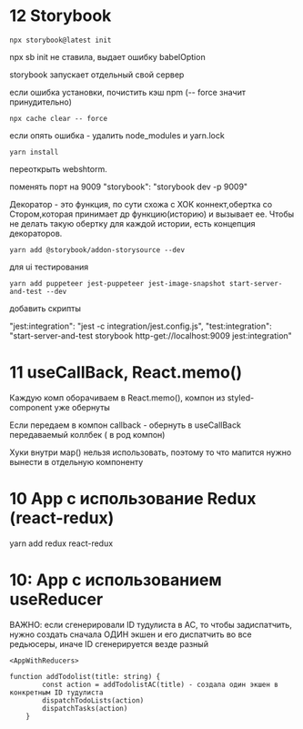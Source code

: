 # 12 Storybook

```
npx storybook@latest init
```

npx sb init не ставила, выдает ошибку babelOption

storybook запускает отдельный свой сервер

если ошибка установки, почистить кэш npm (-- force значит принудительно)

```
npx cache clear -- force
```

если опять ошибка - удалить node_modules и yarn.lock

```
yarn install
```

переоткрыть webshtorm.

поменять порт на 9009 "storybook": "storybook dev -p 9009"

Декоратор - это функция, по сути схожа с ХОК коннект,обертка со Стором,которая принимает др функцию(историю) и вызывает
ее.
Чтобы не делать такую обертку для каждой истории, есть концепция декораторов.

```
yarn add @storybook/addon-storysource --dev
```

для ui тестирования
```
yarn add puppeteer jest-puppeteer jest-image-snapshot start-server-and-test --dev
```
добавить скрипты

"jest:integration": "jest -c integration/jest.config.js",
"test:integration": "start-server-and-test storybook http-get://localhost:9009 jest:integration"


# 11 useCallBack, React.memo()

Каждую комп оборачиваем в React.memo(), компон из styled-component уже обернуты

Если передаем в компон callback - обернуть в useCallBack передаваемый коллбек ( в род компон)

Хуки внутри мар() нельзя использовать, поэтому то что мапится нужно вынести в отдельную компоненту

# 10 App с использование Redux (react-redux)

yarn add redux react-redux


# 10: App c использованием useReducer

ВАЖНО:
если сгенерировали ID тудулиста в AC, то чтобы задиспатчить, нужно создать сначала ОДИН экшен и его диспатчить во все редьюсеры, иначе ID сгенерируется везде разный

```
<AppWithReducers>

function addTodolist(title: string) {
        const action = addTodolistAC(title) - создала один экшен в конкретным ID тудулиста
        dispatchTodoLists(action)
        dispatchTasks(action)
    }
```






